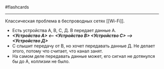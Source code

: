 #flashcards
***
Классическая проблема в беспроводных сетях [[Wi-Fi]].
- Есть устройства А, В, С, Д. В передает данные А.
- ***<Устройство А>  <--  <Устройство В>  <Устройство С>  -->  <Устройство Д>***
- С слышит передачу от В, но хочет передавать данные Д. Не делает этого, потому что считает, что канал занят.
- На самом деле передавать данные может, его сигнал не дотянулся бы до А, коллизии не было.
<!--SR:!2025-10-02,1,210-->